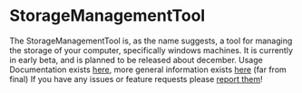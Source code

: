 # StorageManagementTool
The StorageManagementTool is, as the name suggests, a tool for managing the storage of your computer, specifically windows machines.
It is currently in early beta, and is planned to be released about december.
Usage Documentation exists [here](https://theminefighter.github.io/StorageManagementTool/usage),
more general information exists [here](https://theminefighter.github.io/StorageManagementTool/) (far from final)
If you have any issues or feature requests please [report them](https://github.com/TheMinefighter/StorageManagementTool/issues/new)!
